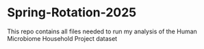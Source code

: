 # Spring-Rotation-2025
This repo contains all files needed to run my analysis of the Human Microbiome Household Project dataset
